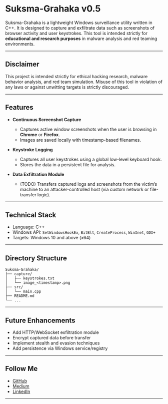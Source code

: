 # Suksma-Grahaka v0.5

Suksma-Grahaka is a lightweight Windows surveillance utility written in C++. It is designed to capture and exfiltrate data such as screenshots of browser activity and user keystrokes. This tool is intended strictly for **educational and research purposes** in malware analysis and red teaming environments.

---

## Disclaimer
This project is intended strictly for ethical hacking research, malware behavior analysis, and red team simulation. Misuse of this tool in violation of any laws or against unwitting targets is strictly discouraged.

---

## Features

- **Continuous Screenshot Capture**
  - Captures active window screenshots when the user is browsing in **Chrome** or **Firefox**.
  - Images are saved locally with timestamp-based filenames.

- **Keystroke Logging**
  - Captures all user keystrokes using a global low-level keyboard hook.
  - Stores the data in a persistent file for analysis.

- **Data Exfiltration Module**
  - (TODO) Transfers captured logs and screenshots from the victim’s machine to an attacker-controlled host (via custom network or file-transfer logic).

---

## Technical Stack

- Language: C++
- Windows API: `SetWindowsHookEx`, `BitBlt`, `CreateProcess`, `WinInet`, `GDI+`
- Targets: Windows 10 and above (x64)

---

## Directory Structure

```plaintext
Suksma-Grahaka/
├── capture/
│   ├── keystrokes.txt
│   └── image_<timestamp>.png
├── src/
│   └── main.cpp
├── README.md
└── ...
```

---

## Future Enhancements
- Add HTTP/WebSocket exfiltration module
- Encrypt captured data before transfer
- Implement stealth and evasion techniques
- Add persistence via Windows service/registry

---

## Follow Me
- [GitHub](https://github.com/SatvikHatulkar)
- [Medium](https://medium.com/@satvikhatulkar)
- [LinkedIn](https://www.linkedin.com/in/satvik-hatulkar-a91042252)

---